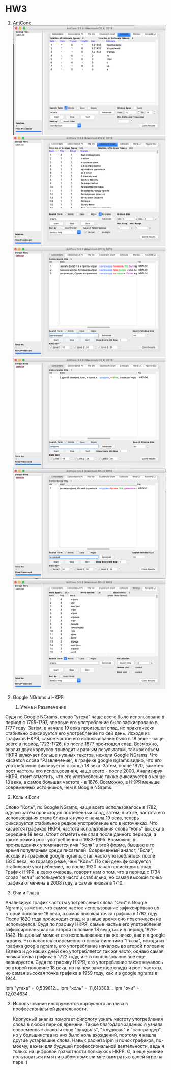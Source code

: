 # HW3

1. AntConc
![alt-text](collocate.png)
![alt-text](clustersngram.png)
![alt-text](sanprander.png)
![alt-text](shpadil.png)
![alt-text](jludovaya.png)
![alt-text](wordlist.png)

2. Google NGrams и НКРЯ

   1) Утеха и Развлечение
 
 Судя по Google NGrams, слово "утеха" чаще всего было использовано в период с 1795-1797, впервые его употребление было зафкисровано в 1777 году. Затем, в начале 19 века произошел спад, но практически стабильно фиксируется его употребление по сей день. Исходя из графиков НКРЯ, самое частое его использование было в 18 веке - чаще всего в период 1723-1726, но после 1877 произошел спад. Возможно, анализ двух корпусов приводит к разным результатам, так как объем НКРЯ включает больше нужных текстов, нежели Google NGrams. Что касается слова "Развлечение", в графике google ngrams видно, что его употребление фиксируется с конца 18 века. Затем, после 1920, заметен рост частоты его использования, чаще всего - после 2000. Анализируя НКРЯ, стоит отметить, что его употребление также фиксируется в конце 18 века, а самое большая частота - в 1876. Возможно, в НКРЯ меньше современных источников, чем в Google NGrams.
 
   2) Коль и Если
   
 Слово "Коль", по Google NGrams, чаще всего использовалось в 1782, однако затем происходил постепенный спад, затем, в итоге, частота его использования стала близка к нулю с начала 19 века, теперь фиксируется стабильное редкое употребление его в источниках. Что касается графиков НКРЯ, частота использования слова "коль" высока в середине 18 века. Стоит отметить ее спад после данного периода, а также резкий рост употребления с 1983-1995. Возможно, в произведениях упоминается имя "Коля" в этой форме, бывшее в то время популярным среди писателей. Современный аналог, "Если", исходя из графиков google ngrams, стал часто употребляться после 1820 века, но гораздо реже, чем "Коль". По сей день фиксируется стабильное употребление, но после 1920 начал происходить спад. График НКРЯ, в свою очередь, говорит нам о том, что в период с 1734 слово "если" используется часто и стабильно, но самая высокая точка графика отмечена в 2008 году, а самая низкая в 1710.
   
   3) Очи и Глаза
   
 Анализируя график частоты употребления слова "Очи" в Google Ngrams, заметно, что самое частое использование зафиксировано во второй половине 18 века, а самая высокая точка графика в 1782 году. После 1820 года происходит спад, и в наше время оно практически не используется. Судя по графику НКРЯ, самые частые его употребления зафиксированы как во второй половине 18 века,так и в период 1826-1843. На данный момент его использование так же низко, как и в google ngrams. Что касается современного слова-синонима "Глаза", исходя из графика google ngrams, его употребление началось во второй половине 18 века и до наших дней оно употребляется так же часто, однако самая низкая точка графика в 1722 году, и его использование все еще варьируется. Судя по графику НКРЯ, его употребление также началось во второй половине 18 века, но на нем заметнее спады и рост частоты, но самая высокая точка графика в 1959 году, как и в google ngrams в 1944.
   
  ipm "утеха" = 0,539812...
  ipm "коль" = 11,618308...
  ipm "очи" = 12,034634...
   
3. Использование инструментов корпусного анализа в профессиональной деятельности.

   Корпусный анализ помогает филологу узнать частоту употребления слова в любой период времени. Также благодаря заданию я узнала современные аналоги слов "шпадиль", "жлудовая" и "санпрандер", но у большинства из них было ноль вхождений, поэтому я нашла другие устаревшие слова. Навык расчета ipm и поиск графиков, по-моему, важен для будущей профессиональной деятельности, ведь я только на цифровой грамотности пользуюсь НКРЯ. О, а еще умение пользоваться им и гитхабом помогли мне выиграть в своей игре на паре :)
   
   

